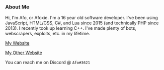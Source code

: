 ### About Me
Hi, I'm Afo, or Afoxie. I'm a 16 year old software developer. I've been using JavaScript, HTML/CSS, C#, and Lua since 2015 (and technically PHP since 2013). I recently took up learning C++. I've made plenty of bots, webscrapers, exploits, etc. in my lifetime.

[My Website](https://afo.xyz)

[My Other Website](https://sebby.dev)

You can reach me on Discord @ `Afo#3621`
